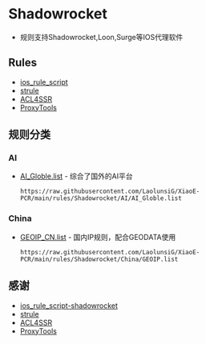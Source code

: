 # Shadowrocket
- 规则支持Shadowrocket,Loon,Surge等IOS代理软件

## Rules
- [ios_rule_script](https://github.com/blackmatrix7/ios_rule_script/tree/master/rule/)
- [strule](https://whatshub.top/strule)
- [ACL4SSR](https://github.com/ACL4SSR/ACL4SSR)
- [ProxyTools](https://github.com/mphin/ProxyTools)

## 规则分类
### AI
- [AI_Globle.list](https://raw.githubusercontent.com/LaolunsiG/XiaoE-PCR/main/rules/Shadowrocket/AI/AI_Globle.list)  - 综合了国外的AI平台
  ```
  https://raw.githubusercontent.com/LaolunsiG/XiaoE-PCR/main/rules/Shadowrocket/AI/AI_Globle.list
  ```
### China
- [GEOIP_CN.list](https://raw.githubusercontent.com/LaolunsiG/XiaoE-PCR/main/rules/Shadowrocket/China/GEOIP.list) - 国内IP规则，配合GEODATA使用
  ```
  https://raw.githubusercontent.com/LaolunsiG/XiaoE-PCR/main/rules/Shadowrocket/China/GEOIP.list
  ```

## 感谢
- [ios_rule_script-shadowrocket](https://github.com/blackmatrix7/ios_rule_script/tree/master/rule/Shadowrocket)
- [strule](https://whatshub.top/strule)
- [ACL4SSR](https://github.com/ACL4SSR/ACL4SSR)
- [ProxyTools](https://github.com/mphin/ProxyTools)

